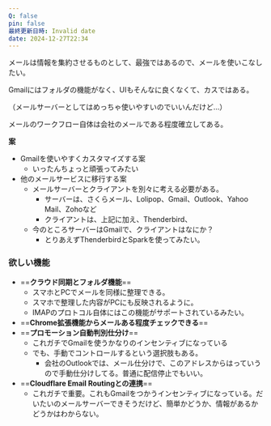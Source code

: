 ```yaml
---
Q: false
pin: false
最終更新日時: Invalid date
date: 2024-12-27T22:34
---
```

  

メールは情報を集約させるものとして、最強ではあるので、メールを使いこなしたい。

Gmailにはフォルダの機能がなく、UIもそんなに良くなくて、カスではある。

（メールサーバーとしてはめっちゃ使いやすいのでいいんだけど…）

メールのワークフロー自体は会社のメールである程度確立してある。

  

**案**

- Gmailを使いやすくカスタマイズする案
    - いったんちょっと頑張ってみたい
- 他のメールサービスに移行する案
    - メールサーバーとクライアントを別々に考える必要がある。
        - サーバーは、さくらメール、Lolipop、Gmail、Outlook、Yahoo Mail、Zohoなど
        - クライアントは、上記に加え、Thenderbird、
    - 今のところサーバーはGmailで、クライアントはなにか？
        - とりあえずThenderbirdとSparkを使ってみたい。

  

  

### 欲しい機能

- ==**クラウド同期とフォルダ機能**==
    - スマホとPCでメールを同様に整理できる。
    - スマホで整理した内容がPCにも反映されるように。
    - IMAPのプロトコル自体にはこの機能がサポートされているみたい。
- ==**Chrome拡張機能からメールある程度チェックできる**==
- ==**プロモーション自動判別仕分け**==
    - これガチでGmailを使うかなりのインセンティブになっている
    - でも、手動でコントロールするという選択肢もある。
        - 会社のOutlookでは、メール仕分けで、このアドレスからはっていうので手動仕分けしてる。普通に配信停止でもいい。
- ==**Cloudflare Email Routingとの連携**==
    - これガチで重要。これもGmailをつかうインセンティブになっている。だいたいのメールサーバーできそうだけど、簡単かどうか、情報があるかどうかはわからない。